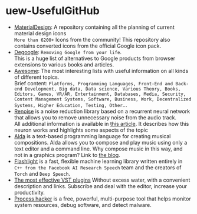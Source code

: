 # uew-UsefulGitHub
- [MaterialDesign](https://github.com/Templarian/MaterialDesign):
A repository containing all the planning of current material design icons<br />
`More than 6200+` Icons from the community! This repository also contains converted icons from the official Google icon pack.
- [Degoogle](https://github.com/tycrek/degoogle):
`Removing Google from your life`. <br />
This is a huge list of alternatives to Google products from browser extensions to various books and articles.
- [Awesome](https://github.com/sindresorhus/awesome):
The most interesting lists with useful information on all kinds of different topics.<br />
Brief content:
`Platforms, Programming Languages, Front-End and Back-end Development, Big data, Data science, Various Theory, Books, Editors, Games, VR/AR, Entertainment, Databases, Media, Security, Content Management Systems, Software, Business, Work, Decentralized Systems, Higher Education, Testing, Other`...<br />
- [Renoise](https://github.com/xiph/rnnoise) is a noise reduction library based on a recurrent neural network that allows you to remove unnecessary noise from the audio track.<br />
All additional information is available in [this article](https://jmvalin.ca/demo/rnnoise/).
It describes how this neuron works and highlights some aspects of the topic<br />
- [Alda](https://github.com/alda-lang/alda) is a text-based programming language for creating musical compositions. Alda allows you to compose and play music using only a text editor and a command line.
Why compose music in this way, and not in a graphics program? Link to [the blog](https://blog.djy.io/alda-a-manifesto-and-gentle-introduction/).<br />
- [Flashlight](https://github.com/flashlight/flashlight) is a fast, flexible machine learning library written entirely in `C++ from the Facebook AI Research Speech` team and the creators of `Torch` and `Deep Speech`.<br />
- [The most effective VST plugins](https://t.me/vsc_help)
Without excess water, with a convenient description and links. Subscribe and deal with the editor, increase your productivity.<br />
- [Process hacker](https://github.com/processhacker/processhacker) is a free, powerful, multi-purpose tool that helps monitor system resources, debug software, and detect malware. <br />
